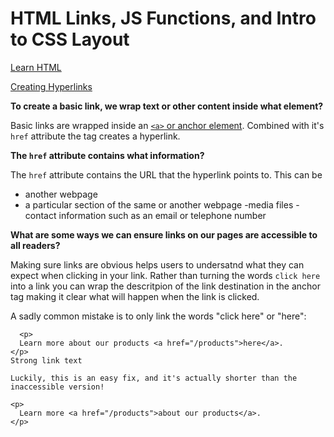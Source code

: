 # HTML Links, JS Functions, and Intro to CSS Layout

[Learn HTML](https://developer.mozilla.org/en-US/docs/Learn/HTML)

[Creating Hyperlinks](https://developer.mozilla.org/en-US/docs/Learn/HTML/Introduction_to_HTML/Creating_hyperlinks)

**To create a basic link, we wrap text or other content inside what element?**

Basic links are wrapped inside an [`<a>` or anchor element](https://developer.mozilla.org/en-US/docs/Web/HTML/Element/a).
Combined with it's `href` attribute the <a> tag creates a hyperlink.

**The `href` attribute contains what information?**
  
The `href` attribute contains the URL that the hyperlink points to. This can be
  - another webpage
  - a particular section of the same or another webpage
  -media files
  -contact information such as an email or telephone number
  
**What are some ways we can ensure links on our pages are accessible to all readers?**
  
Making sure links are obvious helps users to undersatnd what they can expect when clicking in your link. 
Rather than turning the words `click here` into a link you can wrap the descritpion of the link destination in the anchor tag making it clear what will happen when the link is clicked. 
  
  A sadly common mistake is to only link the words "click here" or "here":

```
  <p>
  Learn more about our products <a href="/products">here</a>.
</p>
Strong link text

Luckily, this is an easy fix, and it's actually shorter than the inaccessible version!

<p>
  Learn more <a href="/products">about our products</a>.
</p>
```

